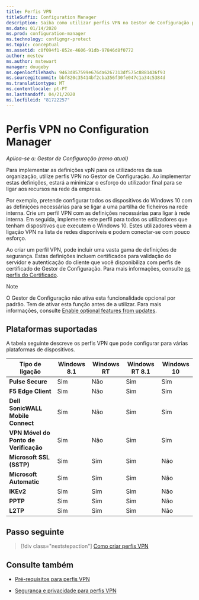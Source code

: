 ```yaml
---
title: Perfis VPN
titleSuffix: Configuration Manager
description: Saiba como utilizar perfis VPN no Gestor de Configuração para implementar definições vpn para utilizadores na sua organização.
ms.date: 01/14/2020
ms.prod: configuration-manager
ms.technology: configmgr-protect
ms.topic: conceptual
ms.assetid: c0f094f1-852e-4606-91db-97846d8f0772
author: mestew
ms.author: mstewart
manager: dougeby
ms.openlocfilehash: 9463d857599e676da6267313df575c8881436f93
ms.sourcegitcommit: bbf820c35414bf2cba356f30fe047c1a34c5384d
ms.translationtype: MT
ms.contentlocale: pt-PT
ms.lasthandoff: 04/21/2020
ms.locfileid: "81722257"
---
```

# <a name="vpn-profiles-in-configuration-manager"></a>Perfis VPN no Configuration Manager

*Aplica-se a: Gestor de Configuração (ramo atual)*

<!--1283610-->
Para implementar as definições vpN para os utilizadores da sua organização, utilize perfis VPN no Gestor de Configuração. Ao implementar estas definições, estará a minimizar o esforço do utilizador final para se ligar aos recursos na rede da empresa.  

Por exemplo, pretende configurar todos os dispositivos do Windows 10 com as definições necessárias para se ligar a uma partilha de ficheiros na rede interna. Crie um perfil VPN com as definições necessárias para ligar à rede interna. Em seguida, implemente este perfil para todos os utilizadores que tenham dispositivos que executem o Windows 10. Estes utilizadores vêem a ligação VPN na lista de redes disponíveis e podem conectar-se com pouco esforço.

Ao criar um perfil VPN, pode incluir uma vasta gama de definições de segurança. Estas definições incluem certificados para validação do servidor e autenticação do cliente que você disponibiliza com perfis de certificado de Gestor de Configuração. Para mais informações, consulte [os perfis do Certificado](introduction-to-certificate-profiles.md).

> [!Note]
> O Gestor de Configuração não ativa esta funcionalidade opcional por padrão. Tem de ativar esta função antes de a utilizar. Para mais informações, consulte [Enable optional features from updates](../../core/servers/manage/install-in-console-updates.md#bkmk_options).<!--505213-->  

## <a name="supported-platforms"></a>Plataformas suportadas

A tabela seguinte descreve os perfis VPN que pode configurar para várias plataformas de dispositivos.

|Tipo de ligação|Windows 8.1|Windows RT|Windows RT 8.1|Windows 10|
|---------------|-----------|----------|--------------|----------|
|**Pulse Secure**|Sim|Não|Sim|Sim|
|**F5 Edge Client**|Sim|Não|Sim|Sim|
|**Dell SonicWALL Mobile Connect**|Sim|Não|Sim|Sim|
|**VPN Móvel do Ponto de Verificação**|Sim|Não|Sim|Sim|
|**Microsoft SSL (SSTP)**|Sim|Sim|Sim|Não|
|**Microsoft Automatic**|Sim|Sim|Sim|Não|
|**IKEv2**|Sim|Sim|Sim|Não|
|**PPTP**|Sim|Sim|Sim|Não|
|**L2TP**|Sim|Sim|Sim|Não|

## <a name="next-step"></a>Passo seguinte

> [!div class="nextstepaction"]
> [Como criar perfis VPN](create-vpn-profiles.md)

## <a name="see-also"></a>Consulte também

- [Pré-requisitos para perfis VPN](../plan-design/prerequisites-for-wifi-vpn-profiles.md)

- [Segurança e privacidade para perfis VPN](../plan-design/security-and-privacy-for-wifi-vpn-profiles.md)
